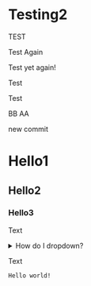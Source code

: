 # Testing2
TEST

Test Again

Test yet again!

Test

Test

BB
AA

new commit

# Hello1

## Hello2

### Hello3

Text
<details>
<summary>How do I dropdown?</summary>
This is how you dropdown.
</details>

Text
~~~~~~
Hello world!
~~~~~~
